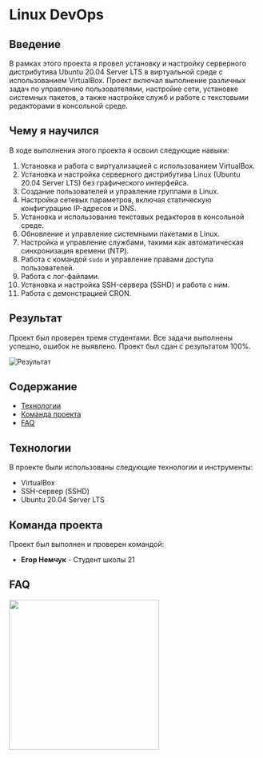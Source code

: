# Linux DevOps

## Введение

В рамках этого проекта я провел установку и настройку серверного дистрибутива Ubuntu 20.04 Server LTS в виртуальной среде с использованием VirtualBox. Проект включал выполнение различных задач по управлению пользователями, настройке сети, установке системных пакетов, а также настройке служб и работе с текстовыми редакторами в консольной среде.

## Чему я научился

В ходе выполнения этого проекта я освоил следующие навыки:

1. Установка и работа с виртуализацией с использованием VirtualBox.
2. Установка и настройка серверного дистрибутива Linux (Ubuntu 20.04 Server LTS) без графического интерфейса.
3. Создание пользователей и управление группами в Linux.
4. Настройка сетевых параметров, включая статическую конфигурацию IP-адресов и DNS.
5. Установка и использование текстовых редакторов в консольной среде.
6. Обновление и управление системными пакетами в Linux.
7. Настройка и управление службами, такими как автоматическая синхронизация времени (NTP).
8. Работа с командой `sudo` и управление правами доступа пользователей.
9. Работа с лог-файлами.
10. Установка и настройка SSH-сервера (SSHD) и работа с ним.
11. Работа с демонстрацией CRON.

## Результат

Проект был проверен тремя студентами. Все задачи выполнены успешно, ошибок не выявлено. Проект был сдан с результатом 100%.

![Результат](./misc/result.png)

## Содержание

- [Технологии](#технологии)
- [Команда проекта](#команда-проекта)
- [FAQ](#faq)

## Технологии

В проекте были использованы следующие технологии и инструменты:

- VirtualBox
- SSH-сервер (SSHD)
- Ubuntu 20.04 Server LTS

## Команда проекта

Проект был выполнен и проверен командой:

- **Егор Немчук** - Студент школы 21

## FAQ

<div id="header" align="left">
  <img src="https://i.giphy.com/media/v1.Y2lkPTc5MGI3NjExbG5wMGx4MDc5eWc1M2t5M2p2aWthMHd1aTdtbHNia253bnd1MTFjeSZlcD12MV9pbnRlcm5hbF9naWZfYnlfaWQmY3Q9Zw/14pUUmCj9ysy6A/giphy.gif" width="300"/>
</div>

